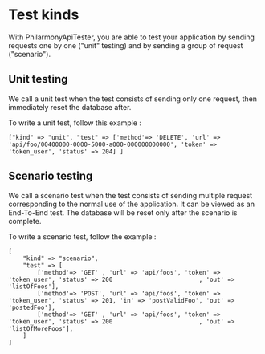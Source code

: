 Test kinds
=

With PhilarmonyApiTester, you are able to test your application by sending requests one by one ("unit" testing) and by sending a group of request ("scenario").

## Unit testing

We call a unit test when the test consists of sending only one request, then immediately reset the database after.

To write a unit test, follow this example :

```
["kind" => "unit", "test" => ['method'=> 'DELETE', 'url' => 'api/foo/00400000-0000-5000-a000-000000000000', 'token' => 'token_user', 'status' => 204] ]
```

## Scenario testing

We call a scenario test when the test consists of sending multiple request corresponding to the normal use of the application. It can be viewed as an End-To-End test. The database will be reset only after the scenario is complete.

To write a scenario test, follow the example :

```
[
    "kind" => "scenario", 
    "test" => [
        ['method'=> 'GET' , 'url' => 'api/foos', 'token' => 'token_user', 'status' => 200                        , 'out' => 'listOfFoos'],
        ['method'=> 'POST', 'url' => 'api/foos', 'token' => 'token_user', 'status' => 201, 'in' => 'postValidFoo', 'out' => 'postedFoo'],
        ['method'=> 'GET' , 'url' => 'api/foos', 'token' => 'token_user', 'status' => 200                        , 'out' => 'listOfMoreFoos'],
    ]
]
```